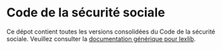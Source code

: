 # Code de la sécurité sociale

Ce dépot contient toutes les versions consolidées du Code de la sécurité sociale. Veuillez consulter la [documentation générique pour lexlib](https://github.com/lexlib/documentation/wiki).
